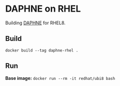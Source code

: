 # DAPHNE on RHEL

Building [DAPHNE](https://github.com/daphne-eu/daphne) for RHEL8.

## Build

`docker build --tag daphne-rhel .`

## Run

__Base image:__ `docker run --rm -it redhat/ubi8 bash`
